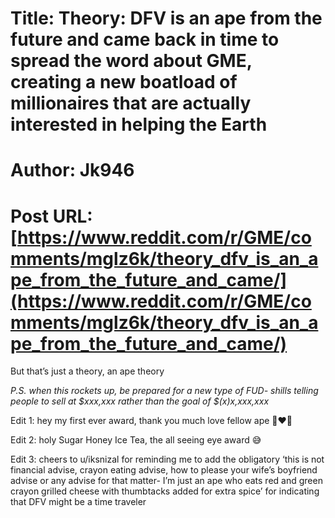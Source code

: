 # Title: Theory: DFV is an ape from the future and came back in time to spread the word about GME, creating a new boatload of millionaires that are actually interested in helping the Earth
# Author: Jk946
# Post URL: [https://www.reddit.com/r/GME/comments/mglz6k/theory_dfv_is_an_ape_from_the_future_and_came/](https://www.reddit.com/r/GME/comments/mglz6k/theory_dfv_is_an_ape_from_the_future_and_came/)


But that’s just a theory, an ape theory 

*P.S. when this rockets up, be prepared for a new type of FUD- shills telling people to sell at $xxx,xxx rather than the goal of $(x)x,xxx,xxx*

Edit 1: hey my first ever award, thank you much love fellow ape 🦧❤️🥰

Edit 2: holy Sugar Honey Ice Tea, the all seeing eye award 😅

Edit 3: cheers to u/iksnizal for reminding me to add the obligatory ‘this is not financial advise, crayon eating advise, how to please your wife’s boyfriend advise or any advise for that matter- I’m just an ape who eats red and green crayon grilled cheese with thumbtacks added for extra spice’ for indicating that DFV might be a time traveler